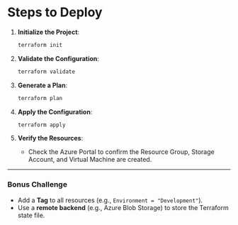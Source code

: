 # **Steps to Deploy**
1. **Initialize the Project**:
   ```bash
   terraform init
   ```

2. **Validate the Configuration**:
   ```bash
   terraform validate
   ```

3. **Generate a Plan**:
   ```bash
   terraform plan
   ```

4. **Apply the Configuration**:
   ```bash
   terraform apply
   ```

5. **Verify the Resources**:
   - Check the Azure Portal to confirm the Resource Group, Storage Account, and Virtual Machine are created.

---

### **Bonus Challenge**
- Add a **Tag** to all resources (e.g., `Environment = "Development"`).
- Use a **remote backend** (e.g., Azure Blob Storage) to store the Terraform state file.
